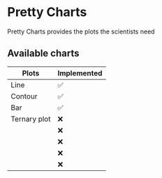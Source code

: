 # Pretty Charts

Pretty Charts provides the plots the scientists need

## Available charts

| Plots        | Implemented |
| ------------ | ----------- |
| Line         | ✅          |
| Contour      | ✅          |
| Bar          | ✅          |
| Ternary plot | ❌          |
|              | ❌          |
|              | ❌          |
|              | ❌          |
|              | ❌          |

